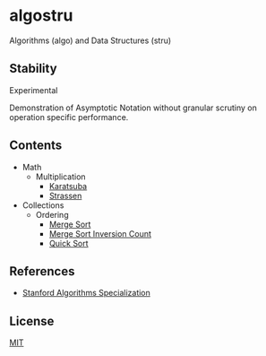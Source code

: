 # algostru

Algorithms (algo) and Data Structures (stru)

## Stability

Experimental

Demonstration of Asymptotic Notation without granular scrutiny on operation specific performance.

## Contents

- Math
  - Multiplication
    - [Karatsuba](/src/math/multiplication/karatsuba.rs)
    - [Strassen](/src/math/multiplication/strassen.rs)
- Collections
  - Ordering
    - [Merge Sort](/src/collections/ordering/merge_sort.rs)
    - [Merge Sort Inversion Count](/collections/ordering/merge_sort_inversion_count.rs)
    - [Quick Sort](/src/collections/ordering/quick_sort.rs)

## References

- [Stanford Algorithms Specialization](https://www.coursera.org/specializations/algorithms)

## License

[MIT](LICENSE)
